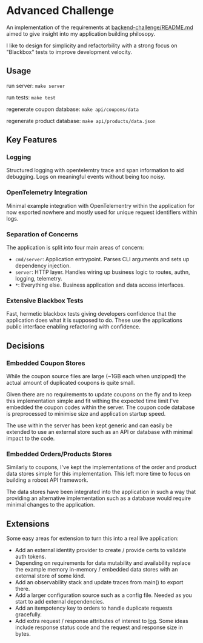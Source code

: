 # Advanced Challenge

An implementation of the requirements at [backend-challenge/README.md](https://github.com/oolio-group/kart-challenge/blob/advanced-challenge/backend-challenge/README.md) aimed to give insight into my application building philosopy.

I like to design for simplicity and refactorbility with a strong focus on "Blackbox" tests to improve development velocity.

## Usage

run server: `make server`

run tests: `make test`

regenerate coupon database: `make api/coupons/data`

regenerate product database: `make api/products/data.json`

## Key Features

### Logging
Structured logging with opentelemtry trace and span information to aid debugging. Logs on meaningful events without being too noisy.

### OpenTelemetry Integration
Minimal example integration with OpenTelementry within the application for now exported nowhere and mostly used for unique request identifiers within logs.

### Separation of Concerns
The application is split into four main areas of concern:
- `cmd/server`: Application entrypoint. Parses CLI arguments and sets up dependency injection.
- `server`: HTTP layer. Handles wiring up business logic to routes, authn, logging, telemetry.
- `*`: Everything else. Business application and data access interfaces.

### Extensive Blackbox Tests
Fast, hermetic blackbox tests giving developers confidence that the application does what it is supposed to do. These use the applications public interface enabling refactoring with confidence.

## Decisions

### Embedded Coupon Stores
While the coupon source files are large (~1GB each when unzipped) the actual amount of duplicated coupons is quite small.

Given there are no requirements to update coupons on the fly and to keep this implementation simple and fit withing the expected time limit I've embedded the coupon codes within the server. The coupon code database is preprocessed to minimise size and application startup speed.

The use within the server has been kept generic and can easily be extended to use an external store such as an API or database with minimal impact to the code.

### Embedded Orders/Products Stores
Similarly to coupons, I've kept the implementations of the order and product data stores simple for this implementation. This left more time to focus on building a robost API framework.

The data stores have been integrated into the application in such a way that providing an alternative implementation such as a database would require minimal changes to the application.

## Extensions
Some easy areas for extension to turn this into a real live application:
- Add an external identity provider to create / provide certs to validate auth tokens.
- Depending on requirements for data mutability and availability replace the example memory in-memory / embedded data stores with an external store of some kind.
- Add an observability stack and update traces from main() to export there.
- Add a larger configuration source such as a config file. Needed as you start to add external dependencies.
- Add an itempotency key to orders to handle duplicate requests gracefully.
- Add extra request / response attributes of interest to [log](./monitoring/log.go). Some ideas include response status code and the request and response size in bytes.
